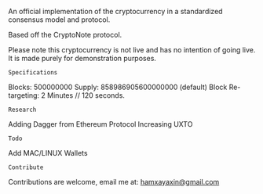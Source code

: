 An official implementation of the cryptocurrency in a standardized consensus model and protocol.

Based off the CryptoNote protocol.

Please note this cryptocurrency is not live and has no intention of going live. It is made purely for demonstration purposes.

    Specifications
Blocks: 500000000
Supply: 858986905600000000 (default)
Block Re-targeting: 2 Minutes // 120 seconds.

    Research
Adding Dagger from Ethereum Protocol
Increasing UXTO

    Todo
Add MAC/LINUX Wallets

    Contribute
Contributions are welcome, email me at: hamxayaxin@gmail.com
